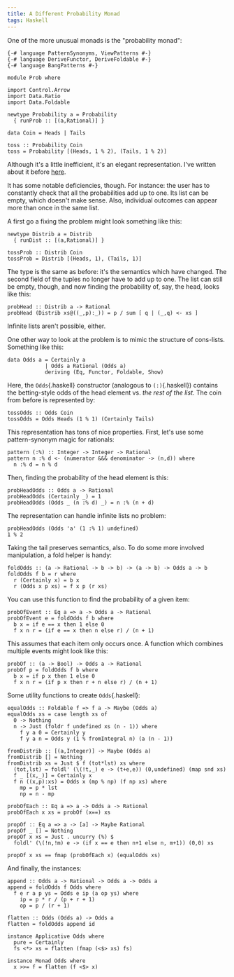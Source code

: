 ```yaml
---
title: A Different Probability Monad
tags: Haskell
---
```

One of the more unusual monads is the "probability monad":
```{.haskell .literate .hidden_source}
{-# language PatternSynonyms, ViewPatterns #-}
{-# language DeriveFunctor, DeriveFoldable #-}
{-# language BangPatterns #-}

module Prob where

import Control.Arrow
import Data.Ratio
import Data.Foldable
```
```{.haskell .literate}
newtype Probability a = Probability
  { runProb :: [(a,Rational)] }
  
data Coin = Heads | Tails

toss :: Probability Coin
toss = Probability [(Heads, 1 % 2), (Tails, 1 % 2)]
```

Although it's a little inefficient, it's an elegant representation. I've written about it before [here](2015-08-03-monty-hall.html).

It has some notable deficiencies, though. For instance: the user has to constantly check that all the probabilities add up to one. Its list can be empty, which doesn't make sense. Also, individual outcomes can appear more than once in the same list.

A first go a fixing the problem might look something like this:

```{.haskell .literate}
newtype Distrib a = Distrib
  { runDist :: [(a,Rational)] }

tossProb :: Distrib Coin
tossProb = Distrib [(Heads, 1), (Tails, 1)]
```

The type is the same as before: it's the semantics which have changed. The second field of the tuples no longer have to add up to one. The list can still be empty, though, and now finding the probability of, say, the head, looks like this:

```{.haskell .literate}
probHead :: Distrib a -> Rational
probHead (Distrib xs@((_,p):_)) = p / sum [ q | (_,q) <- xs ]
```

Infinite lists aren't possible, either.

One other way to look at the problem is to mimic the structure of cons-lists. Something like this:

```{.haskell .literate}
data Odds a = Certainly a
            | Odds a Rational (Odds a)
            deriving (Eq, Functor, Foldable, Show)
```

Here, the `Odds`{.haskell} constructor (analogous to `(:)`{.haskell}) contains the betting-style odds of the head element vs. *the rest of the list*. The coin from before is represented by:

```{.haskell .literate}
tossOdds :: Odds Coin
tossOdds = Odds Heads (1 % 1) (Certainly Tails)
```

This representation has tons of nice properties. First, let's use some pattern-synonym magic for rationals:

```{.haskell .literate}
pattern (:%) :: Integer -> Integer -> Rational
pattern n :% d <- (numerator &&& denominator -> (n,d)) where
  n :% d = n % d
```

Then, finding the probability of the head element is this:

```{.haskell .literate}
probHeadOdds :: Odds a -> Rational
probHeadOdds (Certainly _) = 1
probHeadOdds (Odds _ (n :% d) _) = n :% (n + d)
```

The representation can handle infinite lists no problem:

```{.haskell .literate .example}
probHeadOdds (Odds 'a' (1 :% 1) undefined)
1 % 2
```

Taking the tail preserves semantics, also. To do some more involved manipulation, a fold helper is handy:

```{.haskell .literate}
foldOdds :: (a -> Rational -> b -> b) -> (a -> b) -> Odds a -> b
foldOdds f b = r where
  r (Certainly x) = b x
  r (Odds x p xs) = f x p (r xs)
```

You can use this function to find the probability of a given item:

```{.haskell .literate}
probOfEvent :: Eq a => a -> Odds a -> Rational
probOfEvent e = foldOdds f b where
  b x = if e == x then 1 else 0
  f x n r = (if e == x then n else r) / (n + 1)
```

This assumes that each item only occurs once. A function which combines multiple events might look like this:

```{.haskell .literate}
probOf :: (a -> Bool) -> Odds a -> Rational
probOf p = foldOdds f b where
  b x = if p x then 1 else 0
  f x n r = (if p x then r + n else r) / (n + 1)
```

Some utility functions to create `Odds`{.haskell}:

```{.haskell .literate}
equalOdds :: Foldable f => f a -> Maybe (Odds a)
equalOdds xs = case length xs of
  0 -> Nothing
  n -> Just (foldr f undefined xs (n - 1)) where
    f y a 0 = Certainly y
    f y a n = Odds y (1 % fromIntegral n) (a (n - 1))

fromDistrib :: [(a,Integer)] -> Maybe (Odds a)
fromDistrib [] = Nothing
fromDistrib xs = Just $ f (tot*lst) xs where
  (tot,lst) = foldl' (\(!t,_) e -> (t+e,e)) (0,undefined) (map snd xs)
  f _ [(x,_)] = Certainly x
  f n ((x,p):xs) = Odds x (mp % np) (f np xs) where
    mp = p * lst
    np = n - mp
                  
probOfEach :: Eq a => a -> Odds a -> Rational
probOfEach x xs = probOf (x==) xs

propOf :: Eq a => a -> [a] -> Maybe Rational
propOf _ [] = Nothing
propOf x xs = Just . uncurry (%) $
  foldl' (\(!n,!m) e -> (if x == e then n+1 else n, m+1)) (0,0) xs
```

```{.haskell .literate .prop}
propOf x xs == fmap (probOfEach x) (equalOdds xs)
```

And finally, the instances:

```{.haskell .literate}
append :: Odds a -> Rational -> Odds a -> Odds a
append = foldOdds f Odds where
  f e r a p ys = Odds e ip (a op ys) where
    ip = p * r / (p + r + 1)
    op = p / (r + 1)

flatten :: Odds (Odds a) -> Odds a
flatten = foldOdds append id

instance Applicative Odds where
  pure = Certainly
  fs <*> xs = flatten (fmap (<$> xs) fs)
  
instance Monad Odds where
  x >>= f = flatten (f <$> x)
```
